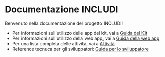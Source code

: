 # Documentazione INCLUDI

Benvenuto nella documentazione del progetto INCLUDI!

- Per informazioni sull'utilizzo delle app del kit, vai a [Guida del Kit](guide-kit/gettingstarted.md)
- Per informazioni sull'utilizzo della web app, vai a [Guida della web app](guide-webapp/signup-teachers.md)
- Per una lista completa delle attività, vai a [Attività](activities/activities-mobile.md)
- Reference tecnuca per gli sviluppatori: [Guida per lo sviluppatore](tech-docs/gettingstarted-kit.md)
